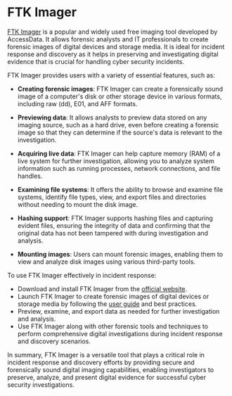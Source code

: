 # FTK Imager

[FTK Imager](https://accessdata.com/product-download/digital-forensics/ftk-imager-version-3.1.1) is a popular and widely used free imaging tool developed by AccessData. It allows forensic analysts and IT professionals to create forensic images of digital devices and storage media. It is ideal for incident response and discovery as it helps in preserving and investigating digital evidence that is crucial for handling cyber security incidents.

FTK Imager provides users with a variety of essential features, such as:

- **Creating forensic images**: FTK Imager can create a forensically sound image of a computer's disk or other storage device in various formats, including raw (dd), E01, and AFF formats.

- **Previewing data**: It allows analysts to preview data stored on any imaging source, such as a hard drive, even before creating a forensic image so that they can determine if the source's data is relevant to the investigation.

- **Acquiring live data**: FTK Imager can help capture memory (RAM) of a live system for further investigation, allowing you to analyze system information such as running processes, network connections, and file handles.

- **Examining file systems**: It offers the ability to browse and examine file systems, identify file types, view, and export files and directories without needing to mount the disk image.

- **Hashing support**: FTK Imager supports hashing files and capturing evident files, ensuring the integrity of data and confirming that the original data has not been tampered with during investigation and analysis.

- **Mounting images**: Users can mount forensic images, enabling them to view and analyze disk images using various third-party tools.

To use FTK Imager effectively in incident response:

- Download and install FTK Imager from the [official website](https://accessdata.com/product-download/digital-forensics/ftk-imager-version-3.1.1).
- Launch FTK Imager to create forensic images of digital devices or storage media by following the [user guide](https://ad-pdf.s3.amazonaws.com/Imager%20Lite%204_2%20Users%20Guide.pdf) and best practices.
- Preview, examine, and export data as needed for further investigation and analysis.
- Use FTK Imager along with other forensic tools and techniques to perform comprehensive digital investigations during incident response and discovery scenarios.

In summary, FTK Imager is a versatile tool that plays a critical role in incident response and discovery efforts by providing secure and forensically sound digital imaging capabilities, enabling investigators to preserve, analyze, and present digital evidence for successful cyber security investigations.
